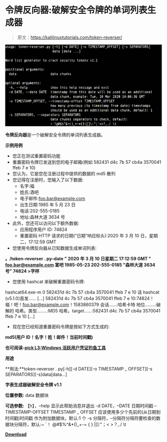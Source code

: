 # 令牌反向器:破解安全令牌的单词列表生成器

> 原文：<https://kalilinuxtutorials.com/token-reverser/>

[![Token Reverser : Word List Generator To Crack Security Tokens](img/cfce9ee3d77829597db7e12b4e1163e7.png "Token Reverser : Word List Generator To Crack Security Tokens")](https://1.bp.blogspot.com/-MjzpUYDsx-c/XnJlPnN30dI/AAAAAAAAFj0/TDgY2XdZdRQiIbWdHchk4BeUhcQTY5VSgCLcBGAsYHQ/s1600/token-reverser%25281%2529.png)

**令牌反向器**是一个破解安全令牌的单词列表生成器。

**示例用例**

*   您正在测试重置密码功能
*   重置密码令牌已发送到您的电子邮箱(例如 582431 d4c 7b 57 cb4a 3570041 ffeb 7 e 10)
*   您认为，它是您在注册过程中提供的数据的 md5 散列
*   您记得在注册时，您输入了以下数据:
    *   名字:福
    *   姓氏:酒吧
    *   电子邮件:foo.bar@example.com
    *   出生日期:1985 年 5 月 23 日
    *   电话:202-555-0185
    *   地址:森林大道 3634 号
*   此外，您还可以访问以下额外数据:
    *   应用程序用户 ID: 74824
    *   重置密码 HTTP 请求的日期(“日期”响应标头):2020 年 3 月 10 日，星期二，17:12:59 GMT
*   您使用令牌反向器从已知数据生成单词列表:

**。/token-reverser . py–date " 2020 年 3 月 10 日星期二 17:12:59 GMT " foo.bar@example.com 富吧 1985-05-23 202-555-0185 "森林大道 3634 号" 74824 >字样**

*   您使用 hashcat 来破解重置密码令牌:

hashcat64.exe-m 0 582431d 4c 7b 57 cb4a 3570041 ffeb 7 e 10 话
hashcat (v5.1.0)首发……
[…]
582431d 4c 7b 57 cb4a 3570041 ffeb 7 e 10:74824！福！吧！foo.bar@example.com！1583860379
会话……:哈希卡特
地位……..:破解的
哈希。类型……..:MD5
哈希。target……:582431 d4c 7b 57 cb4a 3570041 ffeb 7 e 10
[…]

*   现在您已经知道重置密码令牌是按如下方式生成的:

**md5(用户 ID！名字！姓！邮件！当前时间戳)**

**也可阅读-[pick L3:Windows 活跃用户凭证钓鱼工具](https://kalilinuxtutorials.com/pickl3/)**

**用途**

**用法:**token-reverser . py[-h][-d DATE][-o TIMESTAMP _ OFFSET][-s SEPARATORS][-s]data[data…]

**字表生成器破解安全令牌 v1.1**

**位置参数:**
data 数据块

**可选参数:**
【h】，–help 显示此帮助消息并退出
-d DATE，–DATE 日期时间戳 –TIMESTAMP-OFFSET TIMESTAMP _ OFFSET
应该使用多少个先前的(从日期到时间戳)时间戳
作为附加数据块，默认:1 个
-s 分隔符，–分隔符分隔符要检查的数据块分隔符，默认:~ `！ @#$%^&*()_+-= { } |[]\:"；< >？,./ \t

[**Download**](https://github.com/dariusztytko/token-reverser)